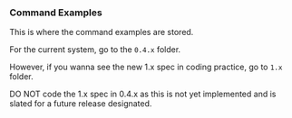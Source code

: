 ### Command Examples

This is where the command examples are stored.

For the current system, go to the ``0.4.x`` folder.

However, if you wanna see the new 1.x spec in coding practice, go to ``1.x`` folder.

DO NOT code the 1.x spec in 0.4.x as this is not yet implemented and is slated for a future release designated.